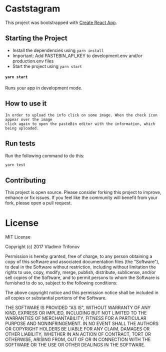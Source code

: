 # Caststagram
This project was bootstrapped with [Create React App](https://github.com/facebookincubator/create-react-app).

## Starting the Project
- Install the dependencies using `yarn install`
- Important: Add PASTEBIN_API_KEY to development.env and/or production.env files
- Start the project using `yarn start`

#### `yarn start`

Runs your app in development mode.

## How to use it
```
In order to upload the info click on some image. When the check icon appear over the image 
click again to open the pasteBin editor with the information, which being uploaded.
```

## Run tests
Run the following command to do this:
```sh
yarn test
```

## Contributing 

This project is open source. Please consider forking this project to improve, enhance or fix issues. If you feel like the community will benefit from your fork, please open a pull request.

# License

MIT License

Copyright (c) 2017 Vladimir Trifonov

Permission is hereby granted, free of charge, to any person obtaining a copy of this software and associated documentation files (the "Software"), to deal
in the Software without restriction, including without limitation the rights to use, copy, modify, merge, publish, distribute, sublicense, and/or sell
copies of the Software, and to permit persons to whom the Software is furnished to do so, subject to the following conditions:

The above copyright notice and this permission notice shall be included in all
copies or substantial portions of the Software.

THE SOFTWARE IS PROVIDED "AS IS", WITHOUT WARRANTY OF ANY KIND, EXPRESS OR IMPLIED, INCLUDING BUT NOT LIMITED TO THE WARRANTIES OF MERCHANTABILITY,
FITNESS FOR A PARTICULAR PURPOSE AND NONINFRINGEMENT. IN NO EVENT SHALL THE AUTHORS OR COPYRIGHT HOLDERS BE LIABLE FOR ANY CLAIM, DAMAGES OR OTHER
LIABILITY, WHETHER IN AN ACTION OF CONTRACT, TORT OR OTHERWISE, ARISING FROM, OUT OF OR IN CONNECTION WITH THE SOFTWARE OR THE USE OR OTHER DEALINGS IN THE SOFTWARE.
